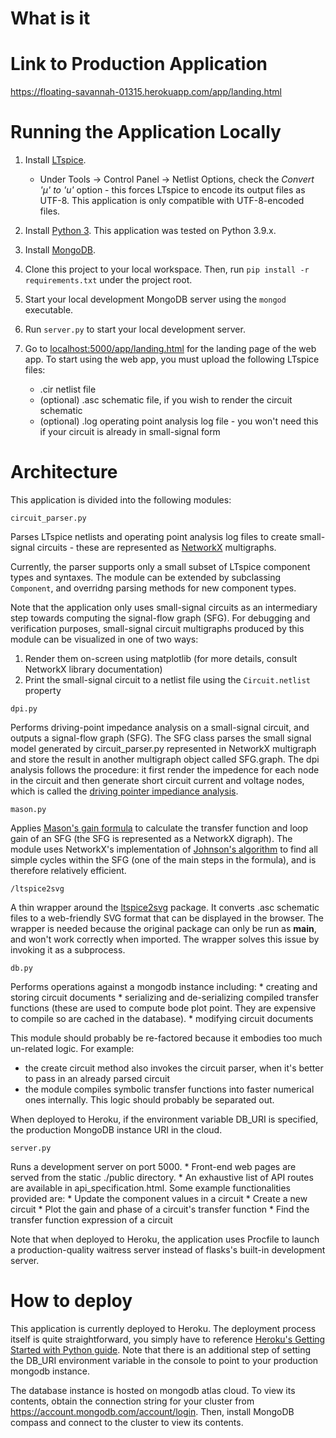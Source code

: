 # What is it

# Link to Production Application
https://floating-savannah-01315.herokuapp.com/app/landing.html

# Running the Application Locally
1. Install [LTspice](https://www.analog.com/en/design-center/design-tools-and-calculators/ltspice-simulator.html).
    * Under Tools -> Control Panel -> Netlist Options, check the *Convert 'µ' to 'u'* option - this forces LTspice to encode its output files as UTF-8. This application is only compatible with UTF-8-encoded files.
    
2. Install [Python 3](https://www.python.org/downloads/). This application was tested on Python 3.9.x.

3. Install [MongoDB](https://www.mongodb.com/try/download/community). 

4. Clone this project to your local workspace. Then, run `pip install -r requirements.txt` under the project root.

5. Start your local development MongoDB server using the `mongod` executable.

6. Run `server.py` to start your local development server.

7. Go to [localhost:5000/app/landing.html](localhost:5000/app/landing.html) for the landing page of the web app. To start 
using the web app, you must upload the following LTspice files:
    * .cir netlist file
    * (optional) .asc schematic file, if you wish to render the circuit schematic
    * (optional) .log operating point analysis log file - you won't need this if your circuit is already in 
        small-signal form

# Architecture

This application is divided into the following modules:

`circuit_parser.py`

Parses LTspice netlists and operating point analysis log files to create small-signal circuits - these are represented as
[NetworkX](https://networkx.org/documentation/stable/index.html) multigraphs. 

Currently, the parser supports only a small subset of LTspice component types and syntaxes. The module can be extended 
by subclassing `Component`, and overridng parsing methods for new component types. 

Note that the application only uses small-signal circuits as an intermediary step towards computing the signal-flow graph 
(SFG). For debugging and verification purposes, small-signal circuit multigraphs produced by this module can be 
visualized in one of two ways:

1. Render them on-screen using matplotlib (for more details, consult NetworkX library documentation)
2. Print the small-signal circuit to a netlist file using the `Circuit.netlist` property

`dpi.py`

Performs driving-point impedance analysis on a small-signal circuit, and outputs a signal-flow graph (SFG). 
The SFG class parses the small signal model generated by circuit_parser.py represented in NetworkX multigraph and store the
result in another multigraph object called SFG.graph. The dpi analysis follows the procedure: it first render the impedence 
for each node in the circuit and then generate short circuit current and voltage nodes, which is called the [driving pointer
impediance analysis](https://en.wikipedia.org/wiki/Network_synthesis_filters).

`mason.py`

Applies [Mason's gain formula](https://en.wikipedia.org/wiki/Mason%27s_gain_formula) to calculate the transfer function 
and loop gain of an SFG (the SFG is represented as a NetworkX digraph). The module uses NetworkX's implementation of 
[Johnson's algorithm](https://www.cs.tufts.edu/comp/150GA/homeworks/hw1/Johnson%2075.PDF) to find all simple cycles within 
the SFG (one of the main steps in the formula), and is therefore relatively efficient. 

`/ltspice2svg`

A thin wrapper around the [ltspice2svg](https://github.com/harshvinay752/ltspice2svg) package. It converts .asc schematic 
files to a web-friendly SVG format that can be displayed in the browser. The wrapper is needed because the original
package can only be run as __main__, and won't work correctly when imported. The wrapper solves this issue by invoking
it as a subprocess. 

`db.py`

Performs operations against a mongodb instance including:
    * creating and storing circuit documents 
    * serializing and de-serializing compiled transfer functions (these are used to compute bode plot point. They are
        expensive to compile so are cached in the database).
    * modifying circuit documents
    
    
This module should probably be re-factored because it embodies too much un-related logic. For example:
* the create circuit method also invokes the circuit parser, when it's better to pass in an already parsed circuit
* the module compiles symbolic transfer functions into faster numerical ones internally. This logic should probably be 
    separated out.
 
 
When deployed to Heroku, if the environment variable DB_URI is specified, the production MongoDB instance URI in the cloud. 

`server.py`

Runs a development server on port 5000. 
    * Front-end web pages are served from the static ./public directory.
    * An exhaustive list of API routes are available in api_specification.html. Some example functionalities provided are:
        * Update the component values in a circuit
        * Create a new circuit
        * Plot the gain and phase of a circuit's transfer function
        * Find the transfer function expression of a circuit
        
Note that when deployed to Heroku, the application uses Procfile to launch a production-quality waitress server instead of 
flasks's built-in development server.

# How to deploy
This application is currently deployed to Heroku. The deployment process itself is quite straightforward, you simply have to 
reference [Heroku's Getting Started with Python guide](https://devcenter.heroku.com/articles/getting-started-with-python). Note 
that there is an additional step of setting the DB_URI environment variable in the console to point to your production mongodb
instance. 

The database instance is hosted on mongodb atlas cloud. To view its contents, obtain the connection string for your cluster from 
https://account.mongodb.com/account/login. Then, install MongoDB compass and connect to the cluster to view its contents. 
